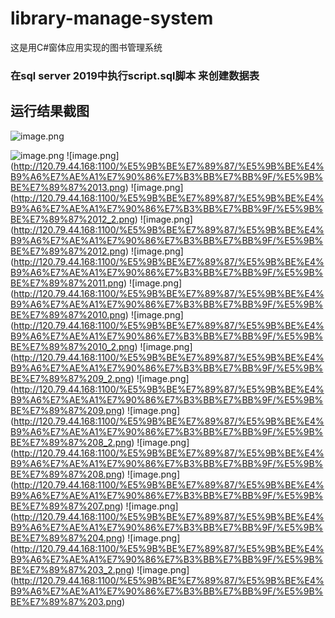 # library-manage-system
这是用C#窗体应用实现的图书管理系统

### 在sql server 2019中执行script.sql脚本 来创建数据表

## 运行结果截图
![image.png](https://i.loli.net/2020/06/04/j9RSD6Hiymuwk3U.png)

![image.png](http://120.79.44.168:1100/%E5%9B%BE%E7%89%87/%E5%9B%BE%E4%B9%A6%E7%AE%A1%E7%90%86%E7%B3%BB%E7%BB%9F/%E5%9B%BE%E7%89%87%204.png)
![image.png]
(http://120.79.44.168:1100/%E5%9B%BE%E7%89%87/%E5%9B%BE%E4%B9%A6%E7%AE%A1%E7%90%86%E7%B3%BB%E7%BB%9F/%E5%9B%BE%E7%89%87%2013.png)
![image.png]
(http://120.79.44.168:1100/%E5%9B%BE%E7%89%87/%E5%9B%BE%E4%B9%A6%E7%AE%A1%E7%90%86%E7%B3%BB%E7%BB%9F/%E5%9B%BE%E7%89%87%2012_2.png)
![image.png]
(http://120.79.44.168:1100/%E5%9B%BE%E7%89%87/%E5%9B%BE%E4%B9%A6%E7%AE%A1%E7%90%86%E7%B3%BB%E7%BB%9F/%E5%9B%BE%E7%89%87%2012.png)
![image.png]
(http://120.79.44.168:1100/%E5%9B%BE%E7%89%87/%E5%9B%BE%E4%B9%A6%E7%AE%A1%E7%90%86%E7%B3%BB%E7%BB%9F/%E5%9B%BE%E7%89%87%2011.png)
![image.png]
(http://120.79.44.168:1100/%E5%9B%BE%E7%89%87/%E5%9B%BE%E4%B9%A6%E7%AE%A1%E7%90%86%E7%B3%BB%E7%BB%9F/%E5%9B%BE%E7%89%87%2010.png)
![image.png]
(http://120.79.44.168:1100/%E5%9B%BE%E7%89%87/%E5%9B%BE%E4%B9%A6%E7%AE%A1%E7%90%86%E7%B3%BB%E7%BB%9F/%E5%9B%BE%E7%89%87%2010_2.png)
![image.png]
(http://120.79.44.168:1100/%E5%9B%BE%E7%89%87/%E5%9B%BE%E4%B9%A6%E7%AE%A1%E7%90%86%E7%B3%BB%E7%BB%9F/%E5%9B%BE%E7%89%87%209_2.png)
![image.png]
(http://120.79.44.168:1100/%E5%9B%BE%E7%89%87/%E5%9B%BE%E4%B9%A6%E7%AE%A1%E7%90%86%E7%B3%BB%E7%BB%9F/%E5%9B%BE%E7%89%87%209.png)
![image.png]
(http://120.79.44.168:1100/%E5%9B%BE%E7%89%87/%E5%9B%BE%E4%B9%A6%E7%AE%A1%E7%90%86%E7%B3%BB%E7%BB%9F/%E5%9B%BE%E7%89%87%208_2.png)
![image.png]
(http://120.79.44.168:1100/%E5%9B%BE%E7%89%87/%E5%9B%BE%E4%B9%A6%E7%AE%A1%E7%90%86%E7%B3%BB%E7%BB%9F/%E5%9B%BE%E7%89%87%208.png)
![image.png]
(http://120.79.44.168:1100/%E5%9B%BE%E7%89%87/%E5%9B%BE%E4%B9%A6%E7%AE%A1%E7%90%86%E7%B3%BB%E7%BB%9F/%E5%9B%BE%E7%89%87%207.png)
![image.png]
(http://120.79.44.168:1100/%E5%9B%BE%E7%89%87/%E5%9B%BE%E4%B9%A6%E7%AE%A1%E7%90%86%E7%B3%BB%E7%BB%9F/%E5%9B%BE%E7%89%87%204.png)
![image.png]
(http://120.79.44.168:1100/%E5%9B%BE%E7%89%87/%E5%9B%BE%E4%B9%A6%E7%AE%A1%E7%90%86%E7%B3%BB%E7%BB%9F/%E5%9B%BE%E7%89%87%203_2.png)
![image.png]
(http://120.79.44.168:1100/%E5%9B%BE%E7%89%87/%E5%9B%BE%E4%B9%A6%E7%AE%A1%E7%90%86%E7%B3%BB%E7%BB%9F/%E5%9B%BE%E7%89%87%203.png)


